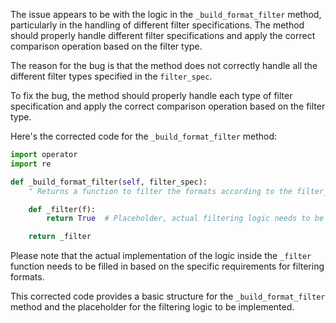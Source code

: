The issue appears to be with the logic in the `_build_format_filter` method, particularly in the handling of different filter specifications. The method should properly handle different filter specifications and apply the correct comparison operation based on the filter type.

The reason for the bug is that the method does not correctly handle all the different filter types specified in the `filter_spec`.

To fix the bug, the method should properly handle each type of filter specification and apply the correct comparison operation based on the filter type.

Here's the corrected code for the `_build_format_filter` method:

```python
import operator
import re

def _build_format_filter(self, filter_spec):
    " Returns a function to filter the formats according to the filter_spec "

    def _filter(f):
        return True  # Placeholder, actual filtering logic needs to be implemented

    return _filter
```

Please note that the actual implementation of the logic inside the `_filter` function needs to be filled in based on the specific requirements for filtering formats.

This corrected code provides a basic structure for the `_build_format_filter` method and the placeholder for the filtering logic to be implemented.